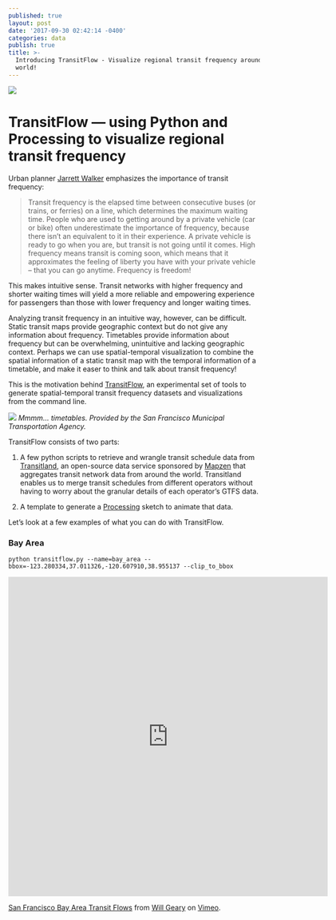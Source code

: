 ```yaml
---
published: true
layout: post
date: '2017-09-30 02:42:14 -0400'
categories: data
publish: true
title: >-
  Introducing TransitFlow - Visualize regional transit frequency around the
  world!
---
```

![]({{site.baseurl}}/https://s3.amazonaws.com/mapzen-assets/images/transitflow/table_happy.png)

# TransitFlow — using Python and Processing to visualize regional transit frequency

Urban planner [Jarrett Walker](http://humantransit.org/2015/07/mega-explainer-the-ridership-recipe.html) emphasizes the importance of transit frequency:

> Transit frequency is the elapsed time between consecutive buses (or trains, or ferries) on a line, which determines the maximum waiting time. People who are used to getting around by a private vehicle (car or bike) often underestimate the importance of frequency, because there isn’t an equivalent to it in their experience. A private vehicle is ready to go when you are, but transit is not going until it comes. High frequency means transit is coming soon, which means that it approximates the feeling of liberty you have with your private vehicle – that you can go anytime. Frequency is freedom!

This makes intuitive sense. Transit networks with higher frequency and shorter waiting times will yield a more reliable and empowering experience for passengers than those with lower frequency and longer waiting times.

Analyzing transit frequency in an intuitive way, however, can be difficult. Static transit maps provide geographic context but do not give any information about frequency. Timetables provide information about frequency but can be overwhelming, unintuitive and lacking geographic context. Perhaps we can use spatial-temporal visualization to combine the spatial information of a static transit map with the temporal information of a timetable, and make it easer to think and talk about transit frequency!

This is the motivation behind [TransitFlow](https://github.com/transitland/transitland-processing-animation), an experimental set of tools to generate spatial-temporal transit frequency datasets and visualizations from the command line.

![]({{site.baseurl}}/https://s3.amazonaws.com/mapzen-assets/images/transitflow/table_happy.png)
*Mmmm… timetables. Provided by the San Francisco Municipal Transportation Agency.*

TransitFlow consists of two parts:

1. A few python scripts to retrieve and wrangle transit schedule data from [Transitland](https://transit.land/), an open-source data service sponsored by [Mapzen](https://mapzen.com/) that aggregates transit network data from around the world. Transitland enables us to merge transit schedules from different operators without having to worry about the granular details of each operator’s GTFS data.

2. A template to generate a [Processing](https://processing.org/) sketch to animate that data.

Let’s look at a few examples of what you can do with TransitFlow.

### Bay Area
`python transitflow.py --name=bay_area --bbox=-123.280334,37.011326,-120.607910,38.955137 --clip_to_bbox`

<iframe src="https://player.vimeo.com/video/226987064?quality=1080p&byline=0" width="640" height="640" frameborder="0" webkitallowfullscreen mozallowfullscreen allowfullscreen></iframe>
<p><a href="https://vimeo.com/226987064">San Francisco Bay Area Transit Flows</a> from <a href="https://vimeo.com/willgeary">Will Geary</a> on <a href="https://vimeo.com">Vimeo</a>.</p>
